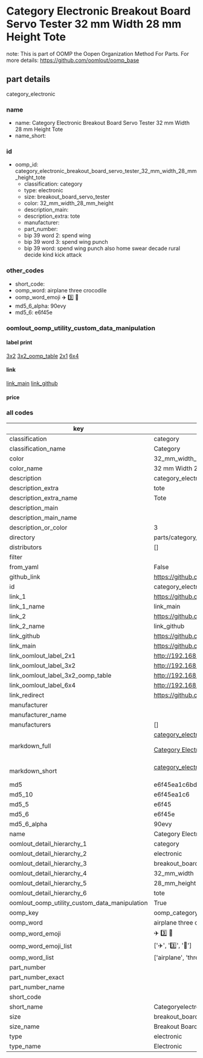 # Category Electronic Breakout Board Servo Tester 32 mm Width 28 mm Height Tote  

note: This is part of OOMP the Oopen Organization Method For Parts. For more details: https://github.com/oomlout/oomp_base

##  part details
  



category_electronic



### name
* name: Category Electronic Breakout Board Servo Tester 32 mm Width 28 mm Height Tote
* name_short: 
### id
* oomp_id: category_electronic_breakout_board_servo_tester_32_mm_width_28_mm_height_tote
  * classification: category
  * type: electronic
  * size: breakout_board_servo_tester
  * color: 32_mm_width_28_mm_height
  * description_main: 
  * description_extra: tote
  * manufacturer: 
  * part_number: 
  * bip 39 word 2: spend wing
  * bip 39 word 3: spend wing punch
  * bip 39 word: spend wing punch also home swear decade rural decide kind kick attack

### other_codes
* short_code: 
* oomp_word: airplane three crocodile
* oomp_word_emoji :airplane: :three: :crocodile:
* md5_6_alpha: 90evy
* md5_6: e6f45e






### oomlout_oomp_utility_custom_data_manipulation
#### label print
[3x2](http://192.168.1.245:1112/?label=oomp%2090evy)
[3x2_oomp_table](http://192.168.1.108:1112/?label=oomp%2090evy)
[2x1](http://192.168.1.242:1112/?label=oomp%2090evy)
[6x4](http://192.168.1.55:1112/?label=oomp%2090evy)    

#### link

[link_main](https://github.com/oomlout/oomlout_oomp_version_1_messy/tree/main/parts/category_electronic_breakout_board_servo_tester_32_mm_width_28_mm_height_tote) [link_github](https://github.com/oomlout/oomlout_oomp_version_1_messy/tree/main/parts/category_electronic_breakout_board_servo_tester_32_mm_width_28_mm_height_tote)                             

#### price







### all codes 
| key | value |  
| --- | --- |  
| classification | category |  
| classification_name | Category |  
| color | 32_mm_width_28_mm_height |  
| color_name | 32 mm Width 28 mm Height |  
| description | category_electronic |  
| description_extra | tote |  
| description_extra_name | Tote |  
| description_main |  |  
| description_main_name |  |  
| description_or_color | 3  |  
| directory | parts/category_electronic_breakout_board_servo_tester_32_mm_width_28_mm_height_tote |  
| distributors | [] |  
| filter |  |  
| from_yaml | False |  
| github_link | https://github.com/oomlout/oomlout_oomp_part_src/tree/main/parts/category_electronic_breakout_board_servo_tester_32_mm_width_28_mm_height_tote |  
| id | category_electronic_breakout_board_servo_tester_32_mm_width_28_mm_height_tote |  
| link_1 | https://github.com/oomlout/oomlout_oomp_version_1_messy/tree/main/parts/category_electronic_breakout_board_servo_tester_32_mm_width_28_mm_height_tote |  
| link_1_name | link_main |  
| link_2 | https://github.com/oomlout/oomlout_oomp_version_1_messy/tree/main/parts/category_electronic_breakout_board_servo_tester_32_mm_width_28_mm_height_tote |  
| link_2_name | link_github |  
| link_github | https://github.com/oomlout/oomlout_oomp_version_1_messy/tree/main/parts/category_electronic_breakout_board_servo_tester_32_mm_width_28_mm_height_tote |  
| link_main | https://github.com/oomlout/oomlout_oomp_version_1_messy/tree/main/parts/category_electronic_breakout_board_servo_tester_32_mm_width_28_mm_height_tote |  
| link_oomlout_label_2x1 | http://192.168.1.242:1112/?label=oomp%2090evy |  
| link_oomlout_label_3x2 | http://192.168.1.245:1112/?label=oomp%2090evy |  
| link_oomlout_label_3x2_oomp_table | http://192.168.1.108:1112/?label=oomp%2090evy |  
| link_oomlout_label_6x4 | http://192.168.1.55:1112/?label=oomp%2090evy |  
| link_redirect | https://github.com/oomlout/oomlout_oomp_version_1_messy/tree/main/parts/category_electronic_breakout_board_servo_tester_32_mm_width_28_mm_height_tote |  
| manufacturer |  |  
| manufacturer_name |  |  
| manufacturers | [] |  
| markdown_full | [category_electronic_breakout_board_servo_tester_32_mm_width_28_mm_height_tote](none)<br>[](none)<br>[Category Electronic Breakout Board Servo Tester 32 Mm Width 28 Mm Height Tote](none)<br><br> |  
| markdown_short | [category_electronic_breakout_board_servo_tester_32_mm_width_28_mm_height_tote](none)<br><br> |  
| md5 | e6f45ea1c6bd87136e3680755bbeee8a |  
| md5_10 | e6f45ea1c6 |  
| md5_5 | e6f45 |  
| md5_6 | e6f45e |  
| md5_6_alpha | 90evy |  
| name | Category Electronic Breakout Board Servo Tester 32 mm Width 28 mm Height Tote |  
| oomlout_detail_hierarchy_1 | category |  
| oomlout_detail_hierarchy_2 | electronic |  
| oomlout_detail_hierarchy_3 | breakout_board_servo_tester |  
| oomlout_detail_hierarchy_4 | 32_mm_width |  
| oomlout_detail_hierarchy_5 | 28_mm_height |  
| oomlout_detail_hierarchy_6 | tote |  
| oomlout_oomp_utility_custom_data_manipulation | True |  
| oomp_key | oomp_category_electronic_breakout_board_servo_tester_32_mm_width_28_mm_height_tote |  
| oomp_word | airplane three crocodile |  
| oomp_word_emoji | :airplane: :three: :crocodile: |  
| oomp_word_emoji_list | [':airplane:', ':three:', ':crocodile:'] |  
| oomp_word_list | ['airplane', 'three', 'crocodile'] |  
| part_number |  |  
| part_number_exact |  |  
| part_number_name |  |  
| short_code |  |  
| short_name | Categoryelectronic |  
| size | breakout_board_servo_tester |  
| size_name | Breakout Board Servo Tester |  
| type | electronic |  
| type_name | Electronic |  

